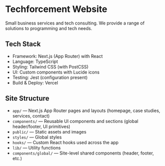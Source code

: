 # Techforcement Website

Small business services and tech consulting. We provide a range of solutions to programming and tech needs.

## Tech Stack

- Framework: Next.js (App Router) with React
- Language: TypeScript
- Styling: Tailwind CSS (with PostCSS)
- UI: Custom components with Lucide icons
- Testing: Jest (configuration present)
- Build & Deploy: Vercel

## Site Structure

- `app/` — Next.js App Router pages and layouts (homepage, case studies, services, contact)
- `components/` — Reusable UI components and sections (global header/footer, UI primitives)
- `public/` — Static assets and images
- `styles/` — Global styles
- `hooks/` — Custom React hooks used across the app
- `lib/` — Utility functions
- `components/global/` — Site-level shared components (header, footer, etc.)
